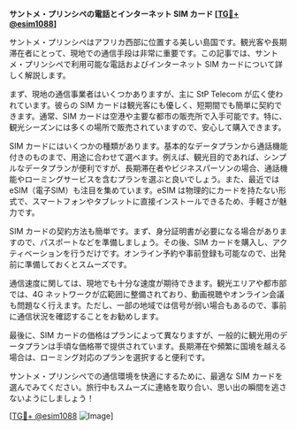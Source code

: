 **サントメ・プリンシペの電話とインターネット SIM カード [[TG💪+ @esim1088](https://t.me/s/esim1088)]**

サントメ・プリンシペはアフリカ西部に位置する美しい島国です。観光客や長期滞在者にとって、現地での通信手段は非常に重要です。この記事では、サントメ・プリンシペで利用可能な電話およびインターネット SIM カードについて詳しく解説します。

まず、現地の通信事業者はいくつかありますが、主に StP Telecom が広く使われています。彼らの SIM カードは観光客にも優しく、短期間でも簡単に契約できます。通常、SIM カードは空港や主要な都市の販売所で入手可能です。特に、観光シーズンには多くの場所で販売されていますので、安心して購入できます。

SIM カードにはいくつかの種類があります。基本的なデータプランから通話機能付きのものまで、用途に合わせて選べます。例えば、観光目的であれば、シンプルなデータプランが便利ですが、長期滞在者やビジネスパーソンの場合、通話機能やローミングサービスを含むプランを選ぶと良いでしょう。また、最近では eSIM（電子SIM）も注目を集めています。eSIM は物理的にカードを持たない形式で、スマートフォンやタブレットに直接インストールできるため、手軽さが魅力です。

SIM カードの契約方法も簡単です。まず、身分証明書が必要になる場合がありますので、パスポートなどを準備しましょう。その後、SIM カードを購入し、アクティベーションを行うだけです。オンライン予約や事前登録も可能なので、出発前に準備しておくとスムーズです。

通信速度に関しては、現地でも十分な速度が期待できます。観光エリアや都市部では、4G ネットワークが広範囲に整備されており、動画視聴やオンライン会議も問題なく行えます。ただし、一部の地域では信号が弱い場合もあるので、事前に通信状況を確認することをお勧めします。

最後に、SIM カードの価格はプランによって異なりますが、一般的に観光用のデータプランは手頃な価格帯で提供されています。長期滞在や頻繁に国境を越える場合は、ローミング対応のプランを選択すると便利です。

サントメ・プリンシペでの通信環境を快適にするために、最適な SIM カードを選んでみてください。旅行中もスムーズに連絡を取り合い、思い出の瞬間を逃さないようにしましょう！

[[TG💪+ @esim1088](https://t.me/s/esim1088) ![Image](https://i.postimg.cc/Y0z9fWf4/image.png)]
